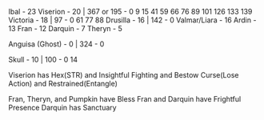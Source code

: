 Ibal - 23
Viserion - 20 | 367 or 195 - 0 9 15 41 59 66 76 89 101 126 133 139
Victoria - 18 | 97 - 0 61 77 88
Drusilla - 16 | 142 - 0
Valmar/Liara - 16
Ardin - 13
Fran - 12
Darquin - 7
Theryn - 5

Anguisa (Ghost) - 0 | 324 - 0

Skull - 10 | 100 - 0 14

Viserion has Hex(STR) and Insightful Fighting and Bestow Curse(Lose Action) and Restrained(Entangle)

Fran, Theryn, and Pumpkin have Bless
Fran and Darquin have Frightful Presence
Darquin has Sanctuary
